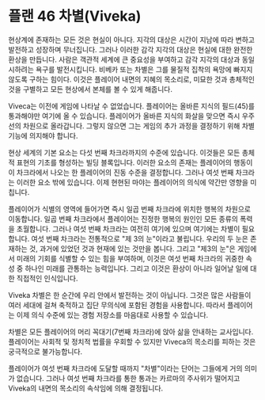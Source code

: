 # 플랜 46 차별(Viveka)

현상계에 존재하는 모든 것은 현실이 아니다. 지각의 대상은 시간이 지남에 따라 변하고 발전하고 성장하며 무너집니다. 그러나 이러한 감각 지각의 대상은 현실에 대한 완전한 환상을 만듭니다. 사람은 객관적 세계에 큰 중요성을 부여하고 감각 지각의 대상과 동일시하려는 욕구를 발전시킵니다. 비베카 또는 차별은 그를 물질적 집착의 욕망에 빠지지 않도록 구하는 힘이다. 이것은 플레이어 내면의 지혜의 목소리로, 미묘한 것과 총체적인 것을 구별하고 모든 현상에서 본체를 볼 수 있게 해줍니다.

Viveca는 이전에 게임에 나타날 수 없었습니다. 플레이어는 올바른 지식의 필드(45)를 통과해야만 여기에 올 수 있습니다. 플레이어가 올바른 지식의 화살을 맞으면 즉시 우주 선의 차원으로 올라갑니다. 그렇지 않으면 그는 게임의 추가 과정을 결정하기 위해 차별 기능에 의지해야 합니다.

현상 세계의 기본 요소는 다섯 번째 차크라까지의 수준에 있습니다. 이것들은 모든 총체적 표현의 기초를 형성하는 빌딩 블록입니다. 이러한 요소의 존재는 플레이어의 행동이 이 차크라에서 나오는 한 플레이어의 진동 수준을 결정합니다. 그러나 여섯 번째 차크라는 이러한 요소 밖에 있습니다. 이제 현현된 마야는 플레이어의 의식에 약간만 영향을 미칩니다.

플레이어가 식별의 영역에 들어가면 즉시 일곱 번째 차크라에 위치한 행복의 차원으로 이동합니다. 일곱 번째 차크라에서 플레이어는 진정한 행복의 원인인 모든 종류의 폭력을 초월합니다. 그러나 여섯 번째 차크라는 여전히 여기에 있으며 여기에는 차별이 필요합니다. 여섯 번째 차크라는 전통적으로 "제 3의 눈"이라고 불립니다. 우리의 두 눈은 존재하는 것, 과거에 있었던 것과 현재에 있는 것만을 봅니다. 그리고 "제3의 눈"은 게임에서 미래의 기회를 식별할 수 있는 힘을 부여하며, 이것은 여섯 번째 차크라의 귀중한 속성 중 하나인 미래를 관통하는 능력입니다. 그리고 이것은 환상이 아니라 일어날 일에 대한 직접적인 인식입니다.

Viveka 차별은 한 순간에 우리 안에서 발전하는 것이 아닙니다. 그것은 많은 사람들이 여러 세대에 걸쳐 축적하고 집단 무의식에 포함된 경험을 사용합니다. 따라서 플레이어는 이제 의식 수준에 있는 경험 저장소를 마음대로 사용할 수 있습니다.

차별은 모든 플레이어의 머리 꼭대기(7번째 차크라)에 앉아 삶을 안내하는 교사입니다. 플레이어는 사회적 및 정치적 법률을 우회할 수 있지만 Viveca의 목소리를 피하는 것은 궁극적으로 불가능합니다.

플레이어가 여섯 번째 차크라에 도달할 때까지 "차별"이라는 단어는 그들에게 거의 의미가 없습니다. 그러나 여섯 번째 차크라를 통한 통과는 카르마의 주사위가 떨어지고 Viveka의 내면의 목소리의 속삭임에 의해 결정됩니다.
